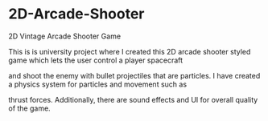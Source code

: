 # 2D-Arcade-Shooter
2D Vintage Arcade Shooter Game

This is is university project where I created this 2D arcade shooter styled game which lets the user control a player spacecraft

and shoot the enemy with bullet projectiles that are particles. I have created a physics system for particles and movement such as

thrust forces. Additionally, there are sound effects and UI for overall quality of the game.
